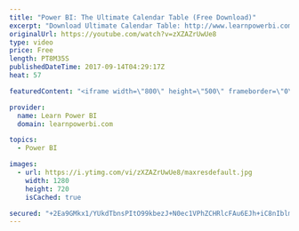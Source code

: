 ```yaml
---
title: "Power BI: The Ultimate Calendar Table (Free Download)"
excerpt: "Download Ultimate Calendar Table: http://www.learnpowerbi.com/bonus-download Why is the Calendar table so important in Power BI? And what is the best way to create a Calendar Table? I show you in this video series: *Some videos can only be found inside the Learn Power BI Course. https://www.learnpowerbi.com"
originalUrl: https://youtube.com/watch?v=zXZAZrUwUe8
type: video
price: Free
length: PT8M35S
publishedDateTime: 2017-09-14T04:29:17Z
heat: 57

featuredContent: "<iframe width=\"800\" height=\"500\" frameborder=\"0\" src=\"https://www.youtube.com/embed/zXZAZrUwUe8\" allow=\"accelerometer; autoplay; encrypted-media; gyroscope; picture-in-picture\" allowfullscreen></iframe>"

provider:
  name: Learn Power BI
  domain: learnpowerbi.com

topics:
  - Power BI

images:
  - url: https://i.ytimg.com/vi/zXZAZrUwUe8/maxresdefault.jpg
    width: 1280
    height: 720
    isCached: true

secured: "+2Ea9GMkx1/YUkdTbnsPItO99kbezJ+N0ec1VPhZCHRlcFAu6EJh+iC8nIblmpJta+iBC1p6R6a0AlHQmlmkB8XkhMKFffiESSZNV6zePJIm+/JIYihY0+wq2d1n6M3wfywQzpL/NVV685axOcsjRWo6zUJg1Y3DZSMBTNO3uzJ58yrOTZELQmWF8/9I0uO49/T9ermQGX8dLLGIJgVZCByFaVNDllmA67ZHcRV7VHNahQVQkQx3dl04MnmLeuO8bKrvA3jSMD6MsvJyNaXAYoyft3OA+KZVDB5nLZpkZTbNI5Mi/lSLSoQTGDkVDnei0ZLUsOCAniauN9OXKVvsIltJnREAWqHmuFkOxXXB4eVXRNx0NqV8FcSs0CeQh3U9jP9VVEEFBZBvPr2eFvRhjeHg+8XobDFaFdo6xqLaK2ST9OhqZNrDDIWoo2ar8hO4;neUmCuQ0loa8hzC+GvKCbA=="
---
```


